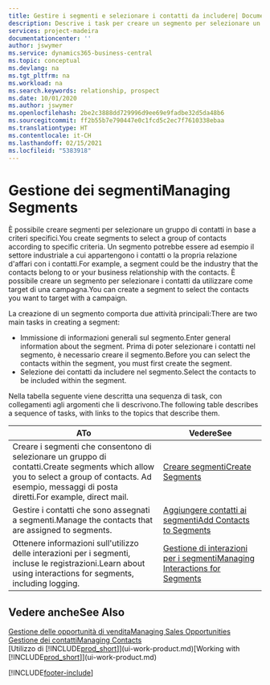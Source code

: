 ```yaml
---
title: Gestire i segmenti e selezionare i contatti da includere| Documenti Microsoft
description: Descrive i task per creare un segmento per selezionare un gruppo di contatti in base a criteri specifici, ad esempio, contatti in un settore specifico a cui si desidera rivolgersi.
services: project-madeira
documentationcenter: ''
author: jswymer
ms.service: dynamics365-business-central
ms.topic: conceptual
ms.devlang: na
ms.tgt_pltfrm: na
ms.workload: na
ms.search.keywords: relationship, prospect
ms.date: 10/01/2020
ms.author: jswymer
ms.openlocfilehash: 2be2c3888dd729996d9ee69e9fadbe32d5da48b6
ms.sourcegitcommit: ff2b55b7e790447e0c1fcd5c2ec7f7610338ebaa
ms.translationtype: HT
ms.contentlocale: it-CH
ms.lasthandoff: 02/15/2021
ms.locfileid: "5383918"
---
```

# <a name="managing-segments"></a><span data-ttu-id="32f40-103">Gestione dei segmenti</span><span class="sxs-lookup"><span data-stu-id="32f40-103">Managing Segments</span></span>
<span data-ttu-id="32f40-104">È possibile creare segmenti per selezionare un gruppo di contatti in base a criteri specifici.</span><span class="sxs-lookup"><span data-stu-id="32f40-104">You create segments to select a group of contacts according to specific criteria.</span></span> <span data-ttu-id="32f40-105">Un segmento potrebbe essere ad esempio il settore industriale a cui appartengono i contatti o la propria relazione d'affari con i contatti.</span><span class="sxs-lookup"><span data-stu-id="32f40-105">For example, a segment could be the industry that the contacts belong to or your business relationship with the contacts.</span></span> <span data-ttu-id="32f40-106">È possibile creare un segmento per selezionare i contatti da utilizzare come target di una campagna.</span><span class="sxs-lookup"><span data-stu-id="32f40-106">You can create a segment to select the contacts you want to target with a campaign.</span></span>

<span data-ttu-id="32f40-107">La creazione di un segmento comporta due attività principali:</span><span class="sxs-lookup"><span data-stu-id="32f40-107">There are two main tasks in creating a segment:</span></span>

* <span data-ttu-id="32f40-108">Immissione di informazioni generali sul segmento.</span><span class="sxs-lookup"><span data-stu-id="32f40-108">Enter general information about the segment.</span></span> <span data-ttu-id="32f40-109">Prima di poter selezionare i contatti nel segmento, è necessario creare il segmento.</span><span class="sxs-lookup"><span data-stu-id="32f40-109">Before you can select the contacts within the segment, you must first create the segment.</span></span>
* <span data-ttu-id="32f40-110">Selezione dei contatti da includere nel segmento.</span><span class="sxs-lookup"><span data-stu-id="32f40-110">Select the contacts to be included within the segment.</span></span>

<span data-ttu-id="32f40-111">Nella tabella seguente viene descritta una sequenza di task, con collegamenti agli argomenti che li descrivono.</span><span class="sxs-lookup"><span data-stu-id="32f40-111">The following table describes a sequence of tasks, with links to the topics that describe them.</span></span>

| <span data-ttu-id="32f40-112">A</span><span class="sxs-lookup"><span data-stu-id="32f40-112">To</span></span> | <span data-ttu-id="32f40-113">Vedere</span><span class="sxs-lookup"><span data-stu-id="32f40-113">See</span></span> |
| --- | --- |
| <span data-ttu-id="32f40-114">Creare i segmenti che consentono di selezionare un gruppo di contatti.</span><span class="sxs-lookup"><span data-stu-id="32f40-114">Create segments which allow you to select a group of contacts.</span></span> <span data-ttu-id="32f40-115">Ad esempio, messaggi di posta diretti.</span><span class="sxs-lookup"><span data-stu-id="32f40-115">For example, direct mail.</span></span> |[<span data-ttu-id="32f40-116">Creare segmenti</span><span class="sxs-lookup"><span data-stu-id="32f40-116">Create Segments</span></span>](marketing-how-create-segment.md) |
| <span data-ttu-id="32f40-117">Gestire i contatti che sono assegnati a segmenti.</span><span class="sxs-lookup"><span data-stu-id="32f40-117">Manage the contacts that are assigned to segments.</span></span> |[<span data-ttu-id="32f40-118">Aggiungere contatti ai segmenti</span><span class="sxs-lookup"><span data-stu-id="32f40-118">Add Contacts to Segments</span></span>](marketing-add-contact-segment.md) |
| <span data-ttu-id="32f40-119">Ottenere informazioni sull'utilizzo delle interazioni per i segmenti, incluse le registrazioni.</span><span class="sxs-lookup"><span data-stu-id="32f40-119">Learn about using interactions for segments, including logging.</span></span> |[<span data-ttu-id="32f40-120">Gestione di interazioni per i segmenti</span><span class="sxs-lookup"><span data-stu-id="32f40-120">Managing Interactions for Segments</span></span>](marketing-interaction-segments.md) |

## <a name="see-also"></a><span data-ttu-id="32f40-121">Vedere anche</span><span class="sxs-lookup"><span data-stu-id="32f40-121">See Also</span></span>
[<span data-ttu-id="32f40-122">Gestione delle opportunità di vendita</span><span class="sxs-lookup"><span data-stu-id="32f40-122">Managing Sales Opportunities</span></span>](marketing-manage-sales-opportunities.md)  
[<span data-ttu-id="32f40-123">Gestione dei contatti</span><span class="sxs-lookup"><span data-stu-id="32f40-123">Managing Contacts</span></span>](marketing-contacts.md)  
<span data-ttu-id="32f40-124">[Utilizzo di [!INCLUDE[prod_short](includes/prod_short.md)]](ui-work-product.md)</span><span class="sxs-lookup"><span data-stu-id="32f40-124">[Working with [!INCLUDE[prod_short](includes/prod_short.md)]](ui-work-product.md)</span></span>


[!INCLUDE[footer-include](includes/footer-banner.md)]